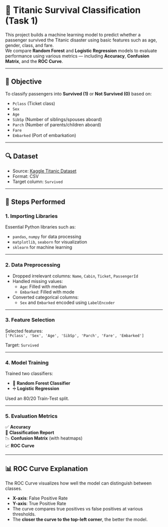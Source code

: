 # 🚢 Titanic Survival Classification (Task 1)

This project builds a machine learning model to predict whether a passenger survived the Titanic disaster using basic features such as age, gender, class, and fare.  
We compare **Random Forest** and **Logistic Regression** models to evaluate performance using various metrics — including **Accuracy**, **Confusion Matrix**, and the **ROC Curve**.

---

## 📌 Objective

To classify passengers into **Survived (1)** or **Not Survived (0)** based on:

- `Pclass` (Ticket class)
- `Sex`
- `Age`
- `SibSp` (Number of siblings/spouses aboard)
- `Parch` (Number of parents/children aboard)
- `Fare`
- `Embarked` (Port of embarkation)

---

## 🔍 Dataset

- Source: [Kaggle Titanic Dataset](https://www.kaggle.com/c/titanic/data)
- Format: CSV
- Target column: `Survived`

---

## 🧼 Steps Performed

### 1. Importing Libraries
Essential Python libraries such as:
- `pandas`, `numpy` for data processing
- `matplotlib`, `seaborn` for visualization
- `sklearn` for machine learning

---

### 2. Data Preprocessing
- Dropped irrelevant columns: `Name`, `Cabin`, `Ticket`, `PassengerId`
- Handled missing values:
  - `Age`: Filled with median
  - `Embarked`: Filled with mode
- Converted categorical columns:
  - `Sex` and `Embarked` encoded using `LabelEncoder`

---

### 3. Feature Selection

Selected features:  
`['Pclass', 'Sex', 'Age', 'SibSp', 'Parch', 'Fare', 'Embarked']`

Target: `Survived`

---

### 4. Model Training

Trained two classifiers:
- 🌲 **Random Forest Classifier**
- ➗ **Logistic Regression**

Used an 80/20 Train-Test split.

---

### 5. Evaluation Metrics

✅ **Accuracy**  
🧮 **Classification Report**  
📉 **Confusion Matrix** (with heatmaps)  
📈 **ROC Curve**

---

## 📊 ROC Curve Explanation

The ROC Curve visualizes how well the model can distinguish between classes.

- **X-axis**: False Positive Rate
- **Y-axis**: True Positive Rate
- The curve compares true positives vs false positives at various thresholds.
- The **closer the curve to the top-left corner**, the better the model.
